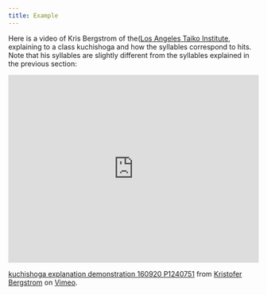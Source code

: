 ```yaml
---
title: Example
---
```


Here is a video of Kris Bergstrom of the(<a href="https://taiko.la/" target="_blank">Los Angeles Taiko Institute</a>, explaining to a class kuchishoga and how the syllables correspond to hits. Note that his syllables are slightly different from the syllables explained in the previous section:

<div style="padding:75% 0 0 0;position:relative;"><iframe src="https://player.vimeo.com/video/183676943?h=e17c4da7c7" style="position:absolute;top:0;left:0;width:100%;height:100%;" frameborder="0" allow="autoplay; fullscreen; picture-in-picture" allowfullscreen></iframe></div><script src="https://player.vimeo.com/api/player.js"></script>
<p><a href="https://vimeo.com/183676943">kuchishoga explanation demonstration 160920 P1240751</a> from <a href="https://vimeo.com/user5024037">Kristofer Bergstrom</a> on <a href="https://vimeo.com">Vimeo</a>.</p>

